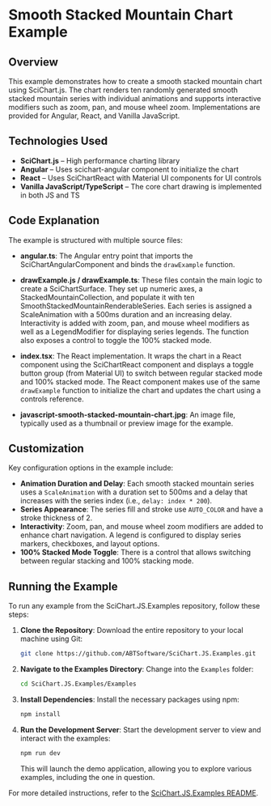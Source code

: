 # Smooth Stacked Mountain Chart Example

## Overview

This example demonstrates how to create a smooth stacked mountain chart using SciChart.js. The chart renders ten randomly generated smooth stacked mountain series with individual animations and supports interactive modifiers such as zoom, pan, and mouse wheel zoom. Implementations are provided for Angular, React, and Vanilla JavaScript.

## Technologies Used

-   **SciChart.js** – High performance charting library
-   **Angular** – Uses scichart-angular component to initialize the chart
-   **React** – Uses SciChartReact with Material UI components for UI controls
-   **Vanilla JavaScript/TypeScript** – The core chart drawing is implemented in both JS and TS

## Code Explanation

The example is structured with multiple source files:

-   **angular.ts**: The Angular entry point that imports the SciChartAngularComponent and binds the `drawExample` function.

-   **drawExample.js / drawExample.ts**: These files contain the main logic to create a SciChartSurface. They set up numeric axes, a StackedMountainCollection, and populate it with ten SmoothStackedMountainRenderableSeries. Each series is assigned a ScaleAnimation with a 500ms duration and an increasing delay. Interactivity is added with zoom, pan, and mouse wheel modifiers as well as a LegendModifier for displaying series legends. The function also exposes a control to toggle the 100% stacked mode.

-   **index.tsx**: The React implementation. It wraps the chart in a React component using the SciChartReact component and displays a toggle button group (from Material UI) to switch between regular stacked mode and 100% stacked mode. The React component makes use of the same `drawExample` function to initialize the chart and updates the chart using a controls reference.

-   **javascript-smooth-stacked-mountain-chart.jpg**: An image file, typically used as a thumbnail or preview image for the example.

## Customization

Key configuration options in the example include:

-   **Animation Duration and Delay**: Each smooth stacked mountain series uses a `ScaleAnimation` with a duration set to 500ms and a delay that increases with the series index (i.e., `delay: index * 200`).
-   **Series Appearance**: The series fill and stroke use `AUTO_COLOR` and have a stroke thickness of 2.
-   **Interactivity**: Zoom, pan, and mouse wheel zoom modifiers are added to enhance chart navigation. A legend is configured to display series markers, checkboxes, and layout options.
-   **100% Stacked Mode Toggle**: There is a control that allows switching between regular stacking and 100% stacking mode.

## Running the Example

To run any example from the SciChart.JS.Examples repository, follow these steps:

1. **Clone the Repository**: Download the entire repository to your local machine using Git:

    ```bash
    git clone https://github.com/ABTSoftware/SciChart.JS.Examples.git
    ```

2. **Navigate to the Examples Directory**: Change into the `Examples` folder:

    ```bash
    cd SciChart.JS.Examples/Examples
    ```

3. **Install Dependencies**: Install the necessary packages using npm:

    ```bash
    npm install
    ```

4. **Run the Development Server**: Start the development server to view and interact with the examples:

    ```bash
    npm run dev
    ```

    This will launch the demo application, allowing you to explore various examples, including the one in question.

For more detailed instructions, refer to the [SciChart.JS.Examples README](https://github.com/ABTSoftware/SciChart.JS.Examples/blob/master/README.md).
